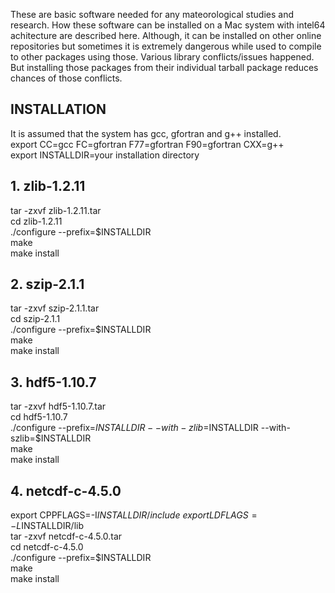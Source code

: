 These are basic software needed for any mateorological studies and research. How these software can be installed on a Mac system with intel64 achitecture are described here. 
Although, it can be installed on other online repositories but sometimes it is extremely dangerous while used to compile to other packages using those. Various library 
conflicts/issues happened. But installing those packages from their individual tarball package reduces chances of those conflicts.
## INSTALLATION ##
It is assumed that the system has gcc, gfortran and g++ installed.\
export CC=gcc FC=gfortran F77=gfortran F90=gfortran CXX=g++\
export INSTALLDIR=your installation directory
## 1. zlib-1.2.11
   tar -zxvf zlib-1.2.11.tar\
   cd zlib-1.2.11\
   ./configure --prefix=$INSTALLDIR\
   make\
   make install
## 2. szip-2.1.1
   tar -zxvf szip-2.1.1.tar\
   cd szip-2.1.1\
   ./configure --prefix=$INSTALLDIR\
   make\
   make install
## 3. hdf5-1.10.7
   tar -zxvf hdf5-1.10.7.tar\
   cd hdf5-1.10.7\
   ./configure --prefix=$INSTALLDIR --with-zlib=$INSTALLDIR --with-szlib=$INSTALLDIR\
   make\
   make install
## 4. netcdf-c-4.5.0
   export CPPFLAGS=-I$INSTALLDIR/include\
   export LDFLAGS=-L$INSTALLDIR/lib\
   tar -zxvf netcdf-c-4.5.0.tar\
   cd netcdf-c-4.5.0\
   ./configure --prefix=$INSTALLDIR\
   make\
   make install
